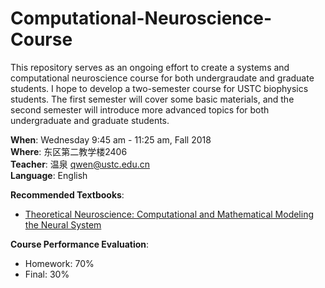 # Computational-Neuroscience-Course
This repository serves as an ongoing effort to create a systems and computational neuroscience course for both undergraudate and graduate students. I hope to develop a two-semester course for USTC biophysics students. The first semester will cover some basic materials, and the second semester will introduce more advanced topics for both undergraduate and graduate students.  

**When**: Wednesday 9:45 am - 11:25 am, Fall 2018  
**Where**: 东区第二教学楼2406  
**Teacher**: 温泉 <qwen@ustc.edu.cn>  
**Language**: English  

**Recommended Textbooks**:  
- [Theoretical Neuroscience: Computational and Mathematical Modeling the Neural System](https://www.jianguoyun.com/p/DV2t9y8Qhtb2BhiZnG8)

**Course Performance Evaluation**:  
- Homework: 70%
- Final: 30%

